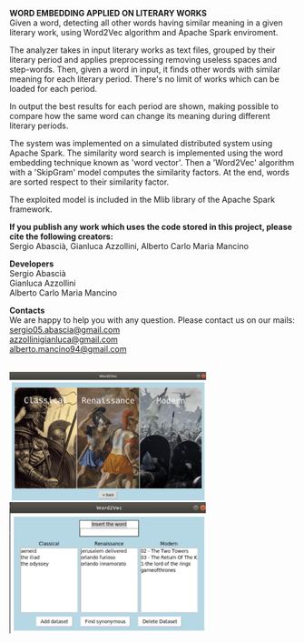 **WORD EMBEDDING APPLIED ON LITERARY WORKS** <br/> 
Given a word, detecting all other words having similar meaning in a given literary work, using Word2Vec algorithm and Apache Spark enviroment. 

The analyzer takes in input literary works as text files, grouped by their literary period and applies preprocessing removing useless spaces and step-words.
Then, given a word in input, it finds other words with similar meaning for each literary period. There's no limit of works which can be loaded for each period.

In output the best results for each period are shown, making possible to compare how the same word can change its meaning during different literary periods.

The system was implemented on a simulated distributed system using Apache Spark.
The similarity word search is implemented using the word embedding technique known as 'word vector'.
Then a 'Word2Vec' algorithm with a 'SkipGram' model computes the similarity factors.
At the end, words are sorted respect to their similarity factor.

The exploited model is included in the Mlib library of the Apache Spark framework.

**If you publish any work which uses the code stored in this project, please cite the following creators:** <br/>
Sergio Abascià, Gianluca Azzollini, Alberto Carlo  Maria Mancino

**Developers** <br/>
Sergio Abascià  <br/>
Gianluca Azzollini <br/>
Alberto Carlo Maria Mancino <br/>

**Contacts** <br/>
We are happy to help you with any question. Please contact us on our mails: <br/>
sergio05.abascia@gmail.com <br/>
azzollinigianluca@gmail.com <br/>
alberto.mancino94@gmail.com <br/>
<br/>


<img src="https://github.com/azzollinigianluca95/Word-Embedding-applied-on-literary-works/blob/master/screenshot1.png" width="348">

<img src="https://github.com/azzollinigianluca95/Word-Embedding-applied-on-literary-works/blob/master/screenshot2.png" width="348">
